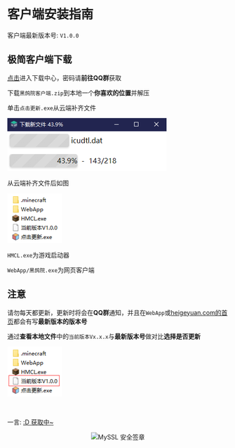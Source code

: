 # 客户端安装指南

客户端最新版本号: `V1.0.0`

## 极简客户端下载

[点击](https://qiaoshouzi.lanzoui.com/s/heigeyuan)进入下载中心，密码请**前往QQ群**获取

下载`黑鸽院客户端.zip`到本地一个**你喜欢的位置**并解压

单击`点击更新.exe`从云端补齐文件

![](./_img/McAppHelp-1.png)

从云端补齐文件后如图

![](./_img/McAppHelp-2.png)

`HMCL.exe`为游戏启动器

`WebApp/黑鸽院.exe`为网页客户端

## 注意

请勿每天都更新，更新时将会在**QQ群**通知，并且在`WebApp`或[heigeyuan.com的首页](/)都会有写**最新版本的版本号**

通过**查看本地文件**中的`当前版本Vx.x.x`与**最新版本号**做对比**选择是否更新**

![](./_img/McAppHelp-3.png)

<br>
<p id="hitokoto">一言: <a href="#/McAppHelp" id="hitokoto_text" target="blank">:D 获取中~</a></p>
<div title="MySSL 安全签章" id="myssl_seal" onclick="window.open('https://myssl.com/seal/detail?domain=www.heigeyuan.com','MySSL安全签章','height=800,width=470,top=0,right=0,toolbar=no,menubar=no,scrollbars=no,resizable=no,location=no,status=no')" style="text-align: center"><img src="https://sealres.myssl.com/seal/img/1x/seal.svg?domain=www.heigeyuan.com" alt="MySSL 安全签章" style="width: 100px; height: auto; cursor: pointer"></div>